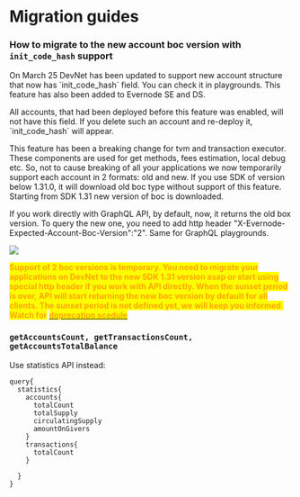 # Migration guides

### How to migrate to the new account boc version with `init_code_hash` support <a href="#migrate_stats" id="migrate_stats"></a>

On March 25 DevNet has been updated to support new account structure that now has \`init\_code\_hash\` field. You can check it in playgrounds. This feature has also been added to Evernode SE and DS.

All accounts, that had been deployed before this feature was enabled, will not have this field. If you delete such an account and re-deploy it, \`init\_code\_hash\` will appear.

This feature has been a breaking change for tvm and transaction executor. These components are used for get methods, fees estimation, local debug etc. So, not to cause breaking of all your applications we now temporarily support each account in 2 formats: old and new. If you use SDK of version below 1.31.0, it will download old boc type without support of this feature. Starting from SDK 1.31 new version of boc is downloaded.

If you work directly with GraphQL API, by default, now, it returns the old box version. To query the new one, you need to add http header "X-Evernode-Expected-Account-Boc-Version":"2". Same for GraphQL playgrounds.

![](<../../../.gitbook/assets/image (15).png>)

<mark style="color:orange;">**Support of 2 boc versions is temporary. You need to migrate your applications on DevNet to the new SDK 1.31 version asap or start using special http header if you work with API directly. When the sunset period is over, API will start returning the new boc version by default for all clients. The sunset period is not defined yet, we will keep you informed. Watch for**</mark> [<mark style="color:orange;">**deprecation scedule**</mark>](../deprecation-schedule.md)

### `getAccountsCount, getTransactionsCount, getAccountsTotalBalance` <a href="#migrate_stats" id="migrate_stats"></a>

Use statistics API instead:

```
query{
  statistics{
    accounts{
      totalCount
      totalSupply
      circulatingSupply
      amountOnGivers
    }
    transactions{
      totalCount
    }
    
  }
}
```
